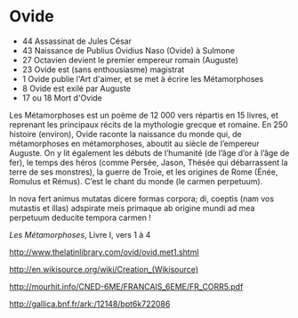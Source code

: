 # Ovide 

- 44 Assassinat de Jules César
- 43 Naissance de Publius Ovidius Naso (Ovide) à Sulmone
- 27 Octavien devient le premier empereur romain (Auguste)
- 23 Ovide est (sans enthousiasme) magistrat
- 1 Ovide publie l'Art d'aimer, et se met à écrire les Métamorphoses
- 8 Ovide est exilé par Auguste
- 17 ou 18 Mort d'Ovide

Les Métamorphoses est un poème de 12 000 vers répartis en 15 livres, et reprenant les principaux récits de la mythologie grecque et romaine.
En 250 histoire (environ), Ovide raconte la naissance du monde qui, de métamorphoses en métamorphoses, aboutit au siècle de l’empereur Auguste. On y lit également les débuts de l’humanité (de l’âge d’or à l’âge de fer), le temps des héros (comme Persée, Jason, Thésée qui débarrassent la terre de ses monstres), la guerre de Troie, et les origines de Rome (Énée, Romulus et Rémus). C’est le chant du monde (le carmen perpetuum).

In nova fert animus mutatas dicere formas
corpora; di, coeptis (nam vos mutastis et illas)
adspirate meis primaque ab origine mundi
ad mea perpetuum deducite tempora carmen !

*Les Métamorphoses*, Livre I, vers 1 à 4

http://www.thelatinlibrary.com/ovid/ovid.met1.shtml

http://en.wikisource.org/wiki/Creation_(Wikisource)

http://mourhit.info/CNED-6ME/FRANCAIS_6EME/FR_CORR5.pdf

http://gallica.bnf.fr/ark:/12148/bpt6k722086
